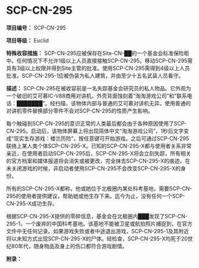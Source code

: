 # SCP-CN-295

**项目编号：**  SCP-CN-295

**项目等级：**  Euclid

**特殊收容措施：**  SCP-CN-295应被保存在Site-CN-██的一个基金会标准保险柜中。任何情况下不允许1级以上人员直接接触SCP-CN-295。移动SCP-CN-295需具有3级以上权限并得到Site主管的批准。使用SCP-CN-295需得到4级以上人员批准。SCP-CN-295-1应被伪装为私人建筑，并由至少十五名武装人员看守。

**描述：**  SCP-CN-295在被收容前是一名失踪基金会研究员的私人物品。它外观为一个破旧的艾可慕IC-V88商用对讲机，外壳背面蚀刻着“淘淘游戏公司”和“联系电话：███████”。经扫描，该物体内部与普通的艾可慕对讲机无异。使用普通的对讲机零件替换部分零件不会对SCP-CN-295的性质产生影响。

每个触碰到SCP-CN-295的意识正常的人类最后都会由于各种原因使用了SCP-CN-295。启动后，该物体屏幕上将出现简体中文“淘淘游戏公司”，1秒后文字变成“现实生存游戏：楼兰历险”，按任意键可开始游戏。之后可通过SCP-CN-295联络上某人类个体SCP-CN-295-X。已知的SCP-CN-295-X都与使用者关系非常亲近，在使用者启动SCP-CN-295后，SCP-CN-295-X将会立刻失踪，所有相关的官方档案和媒体报道将会消失或被更改，完全抹去SCP-CN-295-X的痕迹。在未关闭游戏的时候，非启动者使用SCP-CN-295不会改变SCP-CN-295-X的身份。

所有的SCP-CN-295-X都称，他或她位于北极圈内某处科考基地，需要SCP-CN-295的使用者提供建议，帮助她或他生存下来。迄今为止，没有任何一个SCP-CN-295-X成功生存。

根据SCP-CN-295-X提供的零碎信息，基金会在北极圈内███发现了SCP-CN-295-1，一个废弃的中国科考基地。该基地不能被卫星或航拍照片捕捉到，在官方文件中无任何记录。如果游戏失败或者中途退出游戏，SCP-CN-295-1及其附近将以未知方式出现SCP-CN-295-X的尸体。经检查，SCP-CN-295-X均死于20世纪80年代，随身物品及身上的伤口都符合游戏剧情。

**附录：** 






